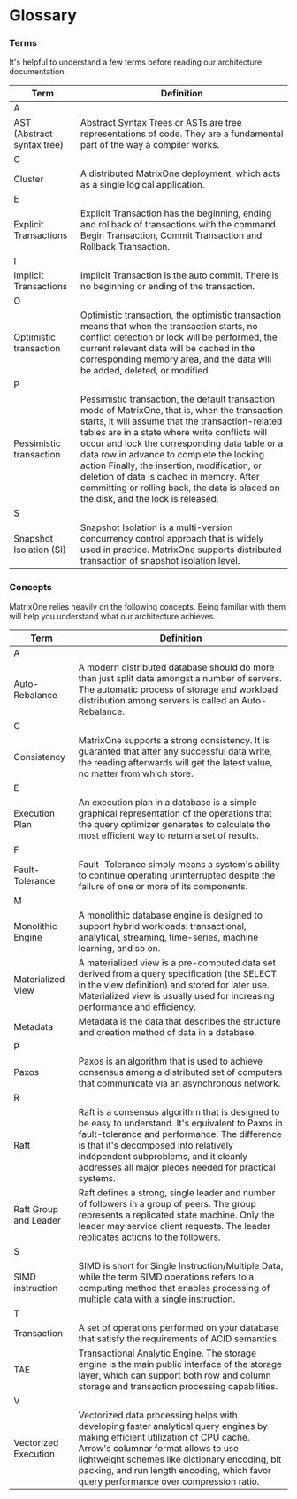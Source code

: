 # **Glossary**

### **Terms**

It's helpful to understand a few terms before reading our architecture documentation.

|  Term   | Definition   |
|  ----  | ----  |
| A  |  |
| AST (Abstract syntax tree)  | Abstract Syntax Trees or ASTs are tree representations of code. They are a fundamental part of the way a compiler works. |
| C  |  |
| Cluster  | A distributed MatrixOne deployment, which acts as a single logical application.|
| E  |  |
  | Explicit Transactions| Explicit Transaction has the beginning, ending and rollback of transactions with the command Begin Transaction, Commit Transaction and Rollback Transaction. |
  |I|  |
  | Implicit Transactions| Implicit Transaction is the auto commit. There is no beginning or ending of the transaction. |
  |O||
  |Optimistic transaction| Optimistic transaction, the optimistic transaction means that when the transaction starts, no conflict detection or lock will be performed, the current relevant data will be cached in the corresponding memory area, and the data will be added, deleted, or modified. |
  |P||
  |Pessimistic transaction|Pessimistic transaction, the default transaction mode of MatrixOne, that is, when the transaction starts, it will assume that the transaction-related tables are in a state where write conflicts will occur and lock the corresponding data table or a data row in advance to complete the locking action Finally, the insertion, modification, or deletion of data is cached in memory. After committing or rolling back, the data is placed on the disk, and the lock is released. |
  | S  |  |
  | Snapshot Isolation (SI) | Snapshot Isolation is a multi-version concurrency control approach that is widely used in practice. MatrixOne supports distributed transaction of snapshot isolation level. |

### **Concepts**

MatrixOne relies heavily on the following concepts. Being familiar with them will help you understand what our architecture achieves.

|  Term   | Definition   |
|  ----  | ----  |
| A  |  |
| Auto-Rebalance  | A modern distributed database should do more than just split data amongst a number of servers. The automatic process of storage and workload distribution among servers is called an Auto-Rebalance. |
| C  |  |
| Consistency  | MatrixOne supports a strong consistency. It is guaranted that after any successful data write, the reading afterwards will get the latest value, no matter from which store. |
| E  |  |
| Execution Plan  | An execution plan in a database is a simple graphical representation of the operations that the query optimizer generates to calculate the most efficient way to return a set of results.  |
| F  |  |
| Fault-Tolerance  | Fault-Tolerance simply means a system's ability to continue operating uninterrupted despite the failure of one or more of its components.  |
| M  |  |
| Monolithic Engine  | A monolithic database engine is designed to support hybrid workloads: transactional, analytical, streaming, time-series, machine learning, and so on.  |
| Materialized View  | A materialized view is a pre-computed data set derived from a query specification (the SELECT in the view definition) and stored for later use. Materialized view is usually used for increasing performance and efficiency. |
| Metadata  | Metadata is the data that describes the structure and creation method of data in a database. |
| P  |  |
| Paxos  | Paxos is an algorithm that is used to achieve consensus among a distributed set of computers that communicate via an asynchronous network. |
| R  |  |
| Raft  | Raft is a consensus algorithm that is designed to be easy to understand. It's equivalent to Paxos in fault-tolerance and performance. The difference is that it's decomposed into relatively independent subproblems, and it cleanly addresses all major pieces needed for practical systems. |
| Raft Group and Leader | Raft defines a strong, single leader and number of followers in a group of peers. The group represents a replicated state machine. Only the leader may service client requests. The leader replicates actions to the followers. |
 | S  |  |
  | SIMD instruction | SIMD is short for Single Instruction/Multiple Data, while the term SIMD operations refers to a computing method that enables processing of multiple data with a single instruction. |
| T  |  |
| Transaction | A set of operations performed on your database that satisfy the requirements of ACID semantics. |
|TAE| Transactional Analytic Engine. The storage engine is the main public interface of the storage layer, which can support both row and column storage and transaction processing capabilities. |
| V  |  |
| Vectorized Execution  | Vectorized data processing helps with developing faster analytical query engines by making efficient utilization of CPU cache. Arrow's columnar format allows to use lightweight schemes like dictionary encoding, bit packing, and run length encoding, which favor query performance over compression ratio. |
